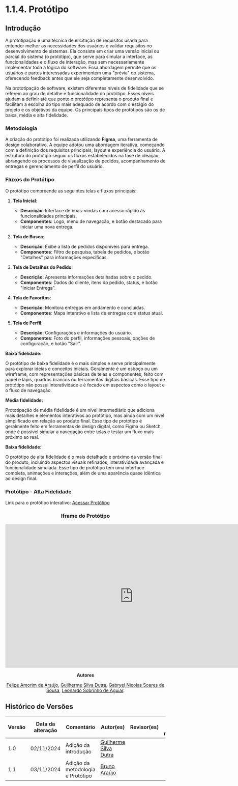 # 1.1.4. Protótipo

## Introdução

A prototipação é uma técnica de elicitação de requisitos usada para entender melhor as necessidades dos usuários e validar 
requisitos no desenvolvimento de sistemas. Ela consiste em criar uma versão inicial ou parcial do sistema (o protótipo), que serve 
para simular a interface, as funcionalidades e o fluxo de interação, mas sem necessariamente implementar toda a lógica do software. 
Essa abordagem permite que os usuários e partes interessadas experimentem uma "prévia" do sistema, oferecendo feedback antes que ele 
seja completamente desenvolvido.

Na prototipação de software, existem diferentes níveis de fidelidade que se referem ao grau de detalhe e funcionalidade do 
protótipo. Esses níveis ajudam a definir até que ponto o protótipo representa o produto final e facilitam a escolha do tipo mais 
adequado de acordo com o estágio do projeto e os objetivos da equipe. Os principais tipos de protótipos são os de baixa, média e 
alta fidelidade.

### Metodologia
A criação do protótipo foi realizada utilizando **Figma**, uma ferramenta de design colaborativo. A equipe adotou uma abordagem iterativa, começando com a definição dos requisitos principais, layout e experiência do usuário. A estrutura do protótipo seguiu os fluxos estabelecidos na fase de ideação, abrangendo os processos de visualização de pedidos, acompanhamento de entregas e gerenciamento de perfil do usuário.

### Fluxos do Protótipo

O protótipo compreende as seguintes telas e fluxos principais:

1. **Tela Inicial**:
    - **Descrição**: Interface de boas-vindas com acesso rápido às funcionalidades principais.
    - **Componentes**: Logo, menu de navegação, e botão destacado para iniciar uma nova entrega.

2. **Tela de Busca**:
    - **Descrição**: Exibe a lista de pedidos disponíveis para entrega.
    - **Componentes**: Filtro de pesquisa, tabela de pedidos, e botão "Detalhes" para informações específicas.

3. **Tela de Detalhes do Pedido**:
    - **Descrição**: Apresenta informações detalhadas sobre o pedido.
    - **Componentes**: Dados do cliente, itens do pedido, status, e botão "Iniciar Entrega".

4. **Tela de Favoritos**:
    - **Descrição**: Monitora entregas em andamento e concluídas.
    - **Componentes**: Mapa interativo e lista de entregas com status atual.

5. **Tela de Perfil**:
    - **Descrição**: Configurações e informações do usuário.
    - **Componentes**: Foto do perfil, informações pessoais, opções de configuração, e botão "Sair".


**Baixa fidelidade:**

O protótipo de baixa fidelidade é o mais simples e serve principalmente para explorar ideias e conceitos iniciais. Geralmente é um 
esboço ou um wireframe, com representações básicas de telas e componentes, feito com papel e lápis, quadros brancos ou ferramentas 
digitais básicas. Esse tipo de protótipo não possui interatividade e é focado em aspectos como o layout e o fluxo de navegação.

**Média fidelidade:**

Prototipação de média fidelidade é um nível intermediário que adiciona mais detalhes e elementos interativos ao protótipo, mas ainda
com um nível simplificado em relação ao produto final. Esse tipo de protótipo é geralmente feito em ferramentas de design digital, 
como Figma ou Sketch, onde é possível simular a navegação entre telas e testar um fluxo mais próximo ao real.

**Baixa fidelidade:**

O protótipo de alta fidelidade é o mais detalhado e próximo da versão final do produto, incluindo aspectos visuais refinados, 
interatividade avançada e funcionalidade simulada. Esse tipo de protótipo tem uma interface completa, animações e interações, além 
de uma aparência quase idêntica ao design final.

### Protótipo - Alta Fidelidade

Link para o protótipo interativo: [Acessar Protótipo](https://www.figma.com/design/VLoFSv97Gs18fCkmhiHxiy/Prot%C3%B3tipo-Entrega---ARQDSW?node-id=0-1&node-type=canvas&t=m8p4V9vOXSYOUMVN-0)

<center>

### Iframe do Protótipo


<iframe style="border: 1px solid rgba(0, 0, 0, 0.1);" width="800" height="450" src="https://embed.figma.com/proto/VLoFSv97Gs18fCkmhiHxiy/Protótipo-Entrega---ARQDSW?node-id=46-143&node-type=canvas&scaling=scale-down&content-scaling=fixed&page-id=0%3A1&starting-point-node-id=46%3A143&show-proto-sidebar=1&embed-host=share" allowfullscreen></iframe>

**Autores**

[Felipe Amorim de Araújo](https://github.com/lipeaaraujo),
[Guilherme Silva Dutra](https://github.com/GuiDutra21),
[Gabryel Nicolas Soares de Sousa](https://github.com/gabryelns), 
[Leonardo Sobrinho de Aguiar](https://github.com/Leonardo0o0). 

</center>

## Histórico de Versões

| Versão | Data da alteração | Comentário | Autor(es) | Revisor(es) | Data de revisão |
|--------|-----------|-----------|-----------|-------------|-------------|
| 1.0 | 02/11/2024 | Adição da introdução | [Guilherme Silva Dutra](https://github.com/GuiDutra21) |  |  |
 1.1 | 03/11/2024 | Adição da metodologia e Protótipo | [Bruno Araújo](https://github.com/brunocva) |  |  |